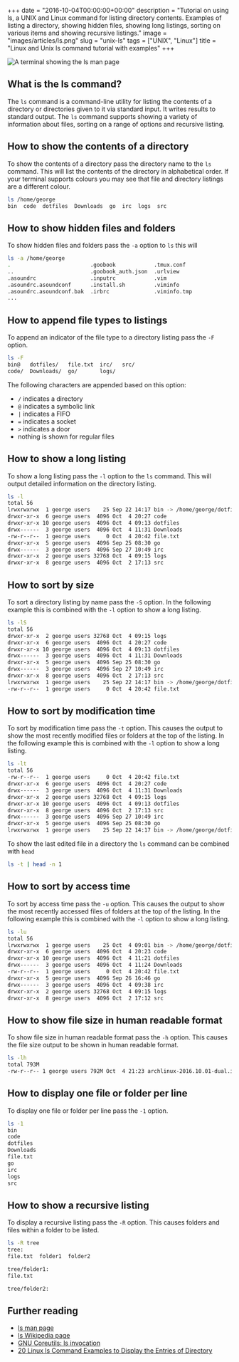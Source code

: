 +++
date = "2016-10-04T00:00:00+00:00"
description = "Tutorial on using ls, a UNIX and Linux command for listing directory contents. Examples of listing a directory, showing hidden files, showing long listings, sorting on various items and showing recursive listings."
image = "images/articles/ls.png"
slug = "unix-ls"
tags = ["UNIX", "Linux"]
title = "Linux and Unix ls command tutorial with examples"
+++

![A terminal showing the ls man page][2]

## What is the ls command?

The `ls` command is a command-line utility for listing the contents of a
directory or directories given to it via standard input. It writes results to
standard output. The `ls` command supports showing a variety of information
about files, sorting on a range of options and recursive listing.

## How to show the contents of a directory

To show the contents of a directory pass the directory name to the `ls` command.
This will list the contents of the directory in alphabetical order. If your
terminal supports colours you may see that file and directory listings are a
different colour.

```sh
ls /home/george
bin  code  dotfiles  Downloads  go  irc  logs  src
```

## How to show hidden files and folders

To show hidden files and folders pass the `-a` option to `ls` this will

```sh
ls -a /home/george
.                         .goobook            .tmux.conf
..                        .goobook_auth.json  .urlview
.asoundrc                 .inputrc            .vim
.asoundrc.asoundconf      .install.sh         .viminfo
.asoundrc.asoundconf.bak  .irbrc              .viminfo.tmp
...
```

## How to append file types to listings

To append an indicator of the file type to a directory listing pass the `-F`
option.

```sh
ls -F
bin@   dotfiles/   file.txt  irc/   src/
code/  Downloads/  go/       logs/
```

The following characters are appended based on this option:

- `/` indicates a directory
- `@` indicates a symbolic link
- `|` indicates a FIFO
- `=` indicates a socket
- `>` indicates a door
- nothing is shown for regular files

## How to show a long listing

To show a long listing pass the `-l` option to the `ls` command. This will
output detailed information on the directory listing.

```sh
ls -l
total 56
lrwxrwxrwx  1 george users    25 Sep 22 14:17 bin -> /home/george/dotfiles/bin
drwxr-xr-x  6 george users  4096 Oct  4 20:27 code
drwxr-xr-x 10 george users  4096 Oct  4 09:13 dotfiles
drwx------  3 george users  4096 Oct  4 11:31 Downloads
-rw-r--r--  1 george users     0 Oct  4 20:42 file.txt
drwxr-xr-x  5 george users  4096 Sep 25 08:30 go
drwx------  3 george users  4096 Sep 27 10:49 irc
drwxr-xr-x  2 george users 32768 Oct  4 09:15 logs
drwxr-xr-x  8 george users  4096 Oct  2 17:13 src
```

## How to sort by size

To sort a directory listing by name pass the `-S` option. In the following
example this is combined with the `-l` option to show a long listing.

```sh
ls -lS
total 56
drwxr-xr-x  2 george users 32768 Oct  4 09:15 logs
drwxr-xr-x  6 george users  4096 Oct  4 20:27 code
drwxr-xr-x 10 george users  4096 Oct  4 09:13 dotfiles
drwx------  3 george users  4096 Oct  4 11:31 Downloads
drwxr-xr-x  5 george users  4096 Sep 25 08:30 go
drwx------  3 george users  4096 Sep 27 10:49 irc
drwxr-xr-x  8 george users  4096 Oct  2 17:13 src
lrwxrwxrwx  1 george users    25 Sep 22 14:17 bin -> /home/george/dotfiles/bin
-rw-r--r--  1 george users     0 Oct  4 20:42 file.txt
```

## How to sort by modification time

To sort by modification time pass the `-t` option. This causes the output to
show the most recently modified files or folders at the top of the listing. In
the following example this is combined with the `-l` option to show a long
listing.

```sh
ls -lt
total 56
-rw-r--r--  1 george users     0 Oct  4 20:42 file.txt
drwxr-xr-x  6 george users  4096 Oct  4 20:27 code
drwx------  3 george users  4096 Oct  4 11:31 Downloads
drwxr-xr-x  2 george users 32768 Oct  4 09:15 logs
drwxr-xr-x 10 george users  4096 Oct  4 09:13 dotfiles
drwxr-xr-x  8 george users  4096 Oct  2 17:13 src
drwx------  3 george users  4096 Sep 27 10:49 irc
drwxr-xr-x  5 george users  4096 Sep 25 08:30 go
lrwxrwxrwx  1 george users    25 Sep 22 14:17 bin -> /home/george/dotfiles/bin
```

To show the last edited file in a directory the `ls` command can be combined
with `head`

```sh
ls -t | head -n 1
```

## How to sort by access time

To sort by access time pass the `-u` option. This causes the output to show the
most recently accessed files of folders at the top of the listing. In the
following example this is combined with the `-l` option to show a long listing.

```sh
ls -lu
total 56
lrwxrwxrwx  1 george users    25 Oct  4 09:01 bin -> /home/george/dotfiles/bin
drwxr-xr-x  6 george users  4096 Oct  4 20:23 code
drwxr-xr-x 10 george users  4096 Oct  4 11:21 dotfiles
drwx------  3 george users  4096 Oct  4 11:24 Downloads
-rw-r--r--  1 george users     0 Oct  4 20:42 file.txt
drwxr-xr-x  5 george users  4096 Sep 26 16:46 go
drwx------  3 george users  4096 Oct  4 09:38 irc
drwxr-xr-x  2 george users 32768 Oct  4 09:15 logs
drwxr-xr-x  8 george users  4096 Oct  2 17:12 src
```

## How to show file size in human readable format

To show file size in human readable format pass the `-h` option. This causes the
file size output to be shown in human readable format.

```sh
ls -lh
total 793M
-rw-r--r-- 1 george users 792M Oct  4 21:23 archlinux-2016.10.01-dual.iso
```

## How to display one file or folder per line

To display one file or folder per line pass the `-1` option.

```sh
ls -1
bin
code
dotfiles
Downloads
file.txt
go
irc
logs
src
```

## How to show a recursive listing

To display a recursive listing pass the `-R` option. This causes folders and
files within a folder to be listed.

```sh
ls -R tree
tree:
file.txt  folder1  folder2
```

```sh
tree/folder1:
file.txt
```

```sh
tree/folder2:
```

## Further reading

- [ls man page][1]
- [ls Wikipedia page][3]
- [GNU Coreutils: ls invocation][4]
- [20 Linux ls Command Examples to Display the Entries of Directory][5]

[1]: http://linux.die.net/man/1/ls
[2]: /images/articles/ls.png "Linux and Unix ls command"
[3]: https://en.wikipedia.org/wiki/Ls
[4]: https://www.gnu.org/software/coreutils/manual/html_node/ls-invocation.html
[5]: http://linoxide.com/linux-command/linux-ls-command/
